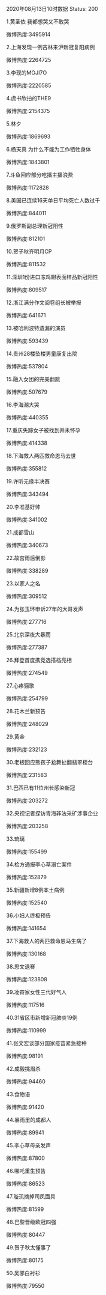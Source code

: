 2020年08月13日10时数据
Status: 200

1.黄圣依 我都想哭又不敢哭

微博热度:3495914

2.上海发现一例吉林来沪新冠复阳病例

微博热度:2264725

3.李现的MOJI7O

微博热度:2220585

4.虞书欣拍的THE9

微博热度:2154375

5.林夕

微博热度:1869693

6.杨天真 为什么不能为工作牺牲身体

微博热度:1843801

7.斗鱼回应部分吃播主播浪费

微博热度:1172828

8.美国已连续16天单日平均死亡人数过千

微博热度:844011

9.俄罗斯副总理新冠阳性

微博热度:812101

10.贺子秋齐明月CP

微博热度:811532

11.深圳1份进口冻鸡翅表面样品新冠阳性

微博热度:809517

12.浙江满分作文阅卷组长被举报

微博热度:641671

13.被哈利波特遗漏的演员

微博热度:593439

14.贵州28楼坠楼男童康复出院

微博热度:537804

15.融入女团的完美翻跳

微博热度:507679

16.李海潮大哭

微博热度:440355

17.重庆失踪女子被找到并未怀孕

微博热度:414338

18.下海救人两匹救命恩马去世

微博热度:355812

19.许昕无缘半决赛

微博热度:343494

20.李准基好帅

微博热度:341002

21.成都雪山

微博热度:340673

22.故宫雨后倒影

微博热度:338289

23.以家人之名

微博热度:309512

24.为张玉环申诉27年的大哥发声

微博热度:277716

25.北京深夜大暴雨

微博热度:277387

26.拜登首度携竞选搭档亮相

微博热度:274549

27.心疼骊歌

微博热度:254799

28.花木兰新预告

微博热度:248029

29.黄金

微博热度:232123

30.老板回应熊孩子尬舞扯翻翡翠柜台

微博热度:231583

31.巴西已有11位州长感染新冠

微博热度:203272

32.央视记者探访青海非法采矿涉事企业

微博热度:203258

33.琉璃

微博热度:155499

34.检方通报李心草溺亡案件

微博热度:152879

35.新疆新增8例本土病例

微博热度:152540

36.小妇人终极预告

微博热度:141654

37.下海救人的两匹救命恩马生病了

微博热度:130168

38.思文退赛

微博热度:123808

39.凌霄家女性三代好气人

微博热度:117516

40.31省区市新增新冠肺炎19例

微博热度:110999

41.张文宏谈部分国家疫苗紧急接种

微博热度:98191

42.成毅挑眉杀

微博热度:94460

43.食物语

微博热度:91420

44.暴雨里的成都人

微博热度:89941

45.李心草母亲发声

微博热度:87800

46.哪吒重生预告

微博热度:86523

47.璇玑摘掉司凤面具

微博热度:81599

48.巴黎晋级欧冠四强

微博热度:80447

49.贺子秋太懂事了

微博热度:80175

50.吴邪白衬衫

微博热度:79550

